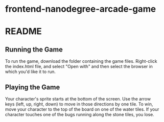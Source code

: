 frontend-nanodegree-arcade-game
===============================

# README

## Running the Game
To run the game, download the folder containing the game files.
Right-click the index.html file, and select "Open with" and then
select the browser in which you'd like it to run.

## Playing the Game
Your character's sprite starts at the bottom of the screen. Use the arrow
keys (left, up, right, down) to move in those directions by one tile.
To win, move your character to the top of the board on one of the
water tiles. If your character touches one of the bugs running along
the stone tiles, you lose.
